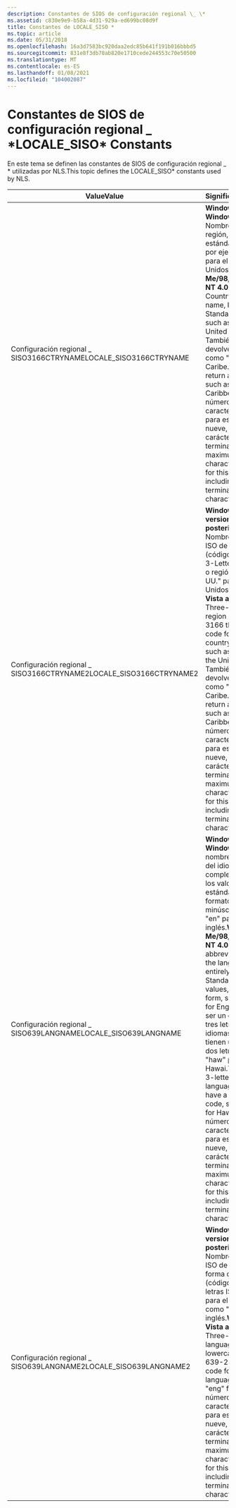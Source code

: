 ```yaml
---
description: Constantes de SIOS de configuración regional \_ \*
ms.assetid: c830e9e9-b58a-4d31-929a-ed699bc08d9f
title: Constantes de LOCALE_SISO *
ms.topic: article
ms.date: 05/31/2018
ms.openlocfilehash: 16a3d7583bc920daa2edc85b641f191b016bbbd5
ms.sourcegitcommit: 831e8f3db78ab820e1710cede244553c70e50500
ms.translationtype: MT
ms.contentlocale: es-ES
ms.lasthandoff: 01/08/2021
ms.locfileid: "104002087"
---
```

# <a name="locale_siso-constants"></a><span data-ttu-id="9db93-103">Constantes de SIOS de configuración regional \_ \*</span><span class="sxs-lookup"><span data-stu-id="9db93-103">LOCALE\_SISO\* Constants</span></span>

<span data-ttu-id="9db93-104">En este tema se definen las constantes de SIOS de configuración regional \_ \* utilizadas por NLS.</span><span class="sxs-lookup"><span data-stu-id="9db93-104">This topic defines the LOCALE\_SISO\* constants used by NLS.</span></span>



| <span data-ttu-id="9db93-105">Value</span><span class="sxs-lookup"><span data-stu-id="9db93-105">Value</span></span>                     | <span data-ttu-id="9db93-106">Significado</span><span class="sxs-lookup"><span data-stu-id="9db93-106">Meaning</span></span>                                                                                                                                                                                                                                                                                                                                                                              |
|---------------------------|--------------------------------------------------------------------------------------------------------------------------------------------------------------------------------------------------------------------------------------------------------------------------------------------------------------------------------------------------------------------------------------|
| <span data-ttu-id="9db93-107">Configuración regional \_ SISO3166CTRYNAME</span><span class="sxs-lookup"><span data-stu-id="9db93-107">LOCALE\_SISO3166CTRYNAME</span></span>  | <span data-ttu-id="9db93-108">**Windows Me/98, Windows NT 4,0:** Nombre del país o región, basado en el estándar ISO 3166, por ejemplo, "US" para el Estados Unidos.</span><span class="sxs-lookup"><span data-stu-id="9db93-108">**Windows Me/98, Windows NT 4.0:** Country/region name, based on ISO Standard 3166, such as "US" for the United States.</span></span> <span data-ttu-id="9db93-109">También puede devolver un número, como "029" para el Caribe.</span><span class="sxs-lookup"><span data-stu-id="9db93-109">This can also return a number, such as "029" for Caribbean.</span></span> <span data-ttu-id="9db93-110">El número máximo de caracteres permitido para esta cadena es nueve, incluido un carácter nulo de terminación.</span><span class="sxs-lookup"><span data-stu-id="9db93-110">The maximum number of characters allowed for this string is nine, including a terminating null character.</span></span>                                                                                        |
| <span data-ttu-id="9db93-111">Configuración regional \_ SISO3166CTRYNAME2</span><span class="sxs-lookup"><span data-stu-id="9db93-111">LOCALE\_SISO3166CTRYNAME2</span></span> | <span data-ttu-id="9db93-112">**Windows Vista y versiones posteriores:** Nombre de la región ISO de tres letras (código ISO 3166 3-Letter para el país o región), como "EE. UU." para el Estados Unidos.</span><span class="sxs-lookup"><span data-stu-id="9db93-112">**Windows Vista and later:** Three-letter ISO region name (ISO 3166 three-letter code for the country/region), such as "USA" for the United States.</span></span> <span data-ttu-id="9db93-113">También puede devolver un número, como "029" para el Caribe.</span><span class="sxs-lookup"><span data-stu-id="9db93-113">This can also return a number, such as "029" for Caribbean.</span></span> <span data-ttu-id="9db93-114">El número máximo de caracteres permitido para esta cadena es nueve, incluido un carácter nulo de terminación.</span><span class="sxs-lookup"><span data-stu-id="9db93-114">The maximum number of characters allowed for this string is nine, including a terminating null character.</span></span>                                                            |
| <span data-ttu-id="9db93-115">Configuración regional \_ SISO639LANGNAME</span><span class="sxs-lookup"><span data-stu-id="9db93-115">LOCALE\_SISO639LANGNAME</span></span>   | <span data-ttu-id="9db93-116">**Windows Me/98, Windows NT 4,0:** El nombre abreviado del idioma basado completamente en los valores 639 del estándar ISO, en formato en minúsculas, como "en" para inglés.</span><span class="sxs-lookup"><span data-stu-id="9db93-116">**Windows Me/98, Windows NT 4.0:** The abbreviated name of the language based entirely on the ISO Standard 639 values, in lowercase form, such as "en" for English.</span></span> <span data-ttu-id="9db93-117">Puede ser un código de tres letras para los idiomas que no tienen un código de dos letras, como "haw" para la Hawai.</span><span class="sxs-lookup"><span data-stu-id="9db93-117">This can be a 3-letter code for languages that don't have a 2-letter code, such as "haw" for Hawaiian.</span></span> <span data-ttu-id="9db93-118">El número máximo de caracteres permitido para esta cadena es nueve, incluido un carácter nulo de terminación.</span><span class="sxs-lookup"><span data-stu-id="9db93-118">The maximum number of characters allowed for this string is nine, including a terminating null character.</span></span> |
| <span data-ttu-id="9db93-119">Configuración regional \_ SISO639LANGNAME2</span><span class="sxs-lookup"><span data-stu-id="9db93-119">LOCALE\_SISO639LANGNAME2</span></span>  | <span data-ttu-id="9db93-120">**Windows Vista y versiones posteriores:** Nombre del idioma ISO de tres letras, en forma de minúscula (código de tres letras ISO 639-2 para el idioma), como "ENG" para inglés.</span><span class="sxs-lookup"><span data-stu-id="9db93-120">**Windows Vista and later:** Three-letter ISO language name, in lowercase form (ISO 639-2 three-letter code for the language), such as "eng" for English.</span></span> <span data-ttu-id="9db93-121">El número máximo de caracteres permitido para esta cadena es nueve, incluido un carácter nulo de terminación.</span><span class="sxs-lookup"><span data-stu-id="9db93-121">The maximum number of characters allowed for this string is nine, including a terminating null character.</span></span>                                                                                                                  |



 

 

 



